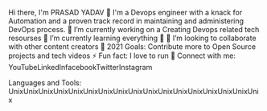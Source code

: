 Hi there, I'm PRASAD YADAV 👋
I'm a Devops engineer with a knack for Automation and a proven track record in maintaining and administering DevOps process.
🔭 I’m currently working on a Creating Devops related tech resourses
🌱 I’m currently learning everything 🤣
👯 I’m looking to collaborate with other content creators
🥅 2021 Goals: Contribute more to Open Source projects and tech videos
⚡ Fun fact: I love to run 🏃
Connect with me:
YouTubeLinkedInfacebookTwitterInstagram


Languages and Tools:
UnixUnixUnixUnixUnixUnixUnixUnixUnixUnixUnixUnixUnixUnixUnixUnixUnix






